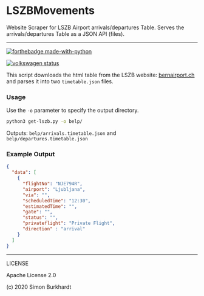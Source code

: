 # LSZBMovements
Website Scraper for LSZB Airport arrivals/departures Table.
Serves the arrivals/departures Table as a JSON API (files).

---

[![forthebadge made-with-python](http://ForTheBadge.com/images/badges/made-with-python.svg)](https://www.python.org/)

[![volkswagen status](https://auchenberg.github.io/volkswagen/volkswargen_ci.svg?v=1)](https://github.com/auchenberg/volkswagen)

This script downloads the html table from the LSZB website: [bernairport.ch](https://www.bernairport.ch/en/) and parses it into two `timetable.json` files.


### Usage

Use the `-o` parameter to specify the output directory.

```bash
python3 get-lszb.py -o belp/
```

Outputs: `belp/arrivals.timetable.json` and `belp/departures.timetable.json` 

### Example Output

```json
{
  "data": [
    {
      "flightNo": "NJE794R",
      "airport": "Ljubljana",
      "via": "",
      "scheduledTime": "12:30",
      "estimatedTime": "",
      "gate": "",
      "status": "",
      "privateflight": "Private Flight",
      "direction" : "arrival"
    }
  ]
}
```

---

LICENSE

Apache License 2.0

(c) 2020 Simon Burkhardt



